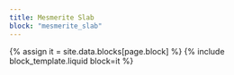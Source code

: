 ```yaml
---
title: Mesmerite Slab
block: "mesmerite_slab"
---
```


{% assign it = site.data.blocks[page.block] %}
{% include block_template.liquid block=it %}

